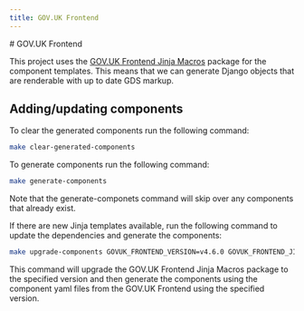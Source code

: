 ```yaml
---
title: GOV.UK Frontend
---
```


# GOV.UK Frontend

This project uses the [GOV.UK Frontend Jinja Macros](https://github.com/LandRegistry/govuk-frontend-jinja) package for the component templates. This means that we can generate Django objects that are renderable with up to date GDS markup.

## Adding/updating components

To clear the generated components run the following command:

```bash
make clear-generated-components
```

To generate components run the following command:

```bash
make generate-components
```

Note that the generate-componets command will skip over any components that already exist.

If there are new Jinja templates available, run the following command to update the dependencies and generate the components:

```bash
make upgrade-components GOVUK_FRONTEND_VERSION=v4.6.0 GOVUK_FRONTEND_JINJA_VERSION=2.6.0
```

This command will upgrade the GOV.UK Frontend Jinja Macros package to the specified version and then generate the components using the component yaml files from the GOV.UK Frontend using the specified version.
